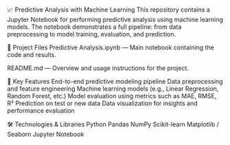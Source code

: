 📈 Predictive Analysis with Machine Learning
This repository contains a Jupyter Notebook for performing predictive analysis using machine learning models. The notebook demonstrates a full pipeline: from data preprocessing to model training, evaluation, and prediction.

📂 Project Files
Predictive Analysis.ipynb — Main notebook containing the code and results.

README.md — Overview and usage instructions for the project.

🧠 Key Features
End-to-end predictive modeling pipeline
Data preprocessing and feature engineering
Machine learning models (e.g., Linear Regression, Random Forest, etc.)
Model evaluation using metrics such as MAE, RMSE, R²
Prediction on test or new data
Data visualization for insights and performance evaluation

🛠 Technologies & Libraries
Python
Pandas
NumPy
Scikit-learn
Matplotlib / Seaborn
Jupyter Notebook
